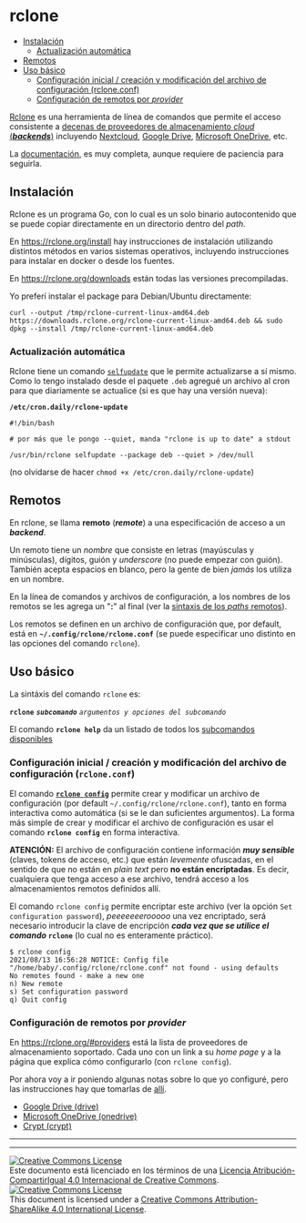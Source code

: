 # rclone

<!--ts-->
   * [Instalación](#instalación)
      * [Actualización automática](#actualización-automática)
   * [Remotos](#remotos)
   * [Uso básico](#uso-básico)
      * [Configuración inicial / creación y modificación del archivo de configuración (rclone.conf)](#configuración-inicial--creación-y-modificación-del-archivo-de-configuración-rcloneconf)
      * [Configuración de remotos por <em>provider</em>](#configuración-de-remotos-por-provider)

<!-- Added by: baby, at: Sun 15 Aug 19:00:15 -03 2021 -->

<!--te-->

[Rclone](https://rclone.org/) es una herramienta de línea de comandos que permite el acceso consistente a [decenas de proveedores de almacenamiento _cloud_ (**_backends_**)](https://rclone.org/#providers) incluyendo [Nextcloud](https://nextcloud.com/), [Google Drive](https://www.google.com/drive/), [Microsoft OneDrive](https://onedrive.live.com/), etc.

La [documentación](https://rclone.org/docs), es muy completa, aunque requiere de paciencia para seguirla.

## Instalación

Rclone es un programa Go, con lo cual es un solo binario autocontenido que se puede copiar directamente en un directorio dentro del _path_.

En https://rclone.org/install hay instrucciones de instalación utilizando distintos métodos en varios sistemas operativos, incluyendo instrucciones para instalar en docker o desde los fuentes.

En https://rclone.org/downloads están todas las versiones precompiladas.

Yo preferí instalar el package para Debian/Ubuntu directamente:

```
curl --output /tmp/rclone-current-linux-amd64.deb  https://downloads.rclone.org/rclone-current-linux-amd64.deb && sudo dpkg --install /tmp/rclone-current-linux-amd64.deb 
```

### Actualización automática

Rclone tiene un comando [`selfupdate`](https://rclone.org/commands/rclone_selfupdate/) que le permite actualizarse a sí mismo. Como lo tengo instalado desde el paquete `.deb` agregué un archivo al cron para que diariamente se actualice (si es que hay una versión nueva):

**`/etc/cron.daily/rclone-update`**
```
#!/bin/bash

# por más que le pongo --quiet, manda "rclone is up to date" a stdout

/usr/bin/rclone selfupdate --package deb --quiet > /dev/null
```
(no olvidarse de hacer `chmod +x /etc/cron.daily/rclone-update`)

## Remotos

En rclone, se llama **remoto** (_**remote**_) a una especificación de acceso a un **_backend_**.

Un remoto tiene un _nombre_ que consiste en letras (mayúsculas y minúsculas), dígitos, guión y _underscore_ (no puede empezar con guión). También acepta espacios en blanco, pero la gente de bien _jamás_ los utiliza en un nombre.

En la línea de comandos y archivos de configuración, a los nombres de los remotos se les agrega un "**:**" al final (ver la [sintaxis de los _paths_ remotos](https://rclone.org/docs/#syntax-of-remote-paths)).

Los remotos se definen en un archivo de configuración que, por default, está en **`~/.config/rclone/rclone.conf`** (se puede especificar uno distinto en las opciones del comando `rclone`).

## Uso básico

La sintáxis del comando `rclone` es:

**`rclone`** **_`subcomando`_** _`argumentos y opciones del subcomando`_

El comando **`rclone help`** da un listado de todos los [subcomandos disponibles](https://rclone.org/commands/)

### Configuración inicial / creación y modificación del archivo de configuración (`rclone.conf`)

El comando [**`rclone config`**](https://rclone.org/commands/rclone_config) permite crear y modificar un archivo de configuración (por default `~/.config/rclone/rclone.conf`), tanto en forma interactiva como automática (si se le dan suficientes argumentos). 
La forma más simple de crear y modificar el archivo de configuración es usar el comando **`rclone config`** en forma interactiva.

**ATENCIÓN:** El archivo de configuración contiene información **_muy sensible_** (claves, tokens de acceso, etc.) que están _levemente_ ofuscadas, en el sentido de que no están en _plain text_ pero **no están encriptadas**. Es decir, cualquiera que tenga acceso a ese archivo, tendrá acceso a los almacenamientos remotos definidos allí.

El comando `rclone config` permite encriptar este archivo (ver la opción `Set configuration password`), _peeeeeeerooooo_ una vez encriptado, será necesario introducir la clave de encripción **_cada vez que se utilice el comando_ `rclone`** (lo cual no es enteramente práctico).

```
$ rclone config
2021/08/13 16:56:28 NOTICE: Config file "/home/baby/.config/rclone/rclone.conf" not found - using defaults
No remotes found - make a new one
n) New remote
s) Set configuration password
q) Quit config
```

### Configuración de remotos por _provider_

En https://rclone.org/#providers está la lista de proveedores de almacenamiento soportado. Cada uno con un link a su _home page_ y a la página que explica cómo configurarlo (con `rclone config`).

Por ahora voy a ir poniendo algunas notas sobre lo que yo configuré, pero las instrucciones hay que tomarlas de [allí](https://rclone.org/#providers).

* [Google Drive (drive)](remote-drive.md)
* [Microsoft OneDrive (onedrive)](remote-onedrive.md)
* [Crypt (crypt)](remote-crypt.md)

___
<!-- LICENSE -->
___
<a rel="licencia" href="http://creativecommons.org/licenses/by-sa/4.0/deed.es">
<img alt="Creative Commons License" style="border-width:0" 
src="https://i.creativecommons.org/l/by-sa/4.0/88x31.png" /></a><br />
Este documento está licenciado en los términos de una <a rel="licencia" 
href="http://creativecommons.org/licenses/by-sa/4.0/deed.es">
Licencia Atribución-CompartirIgual 4.0 Internacional de Creative Commons</a>.

<a rel="license" href="http://creativecommons.org/licenses/by-sa/4.0/deed.en">
<img alt="Creative Commons License" style="border-width:0" 
src="https://i.creativecommons.org/l/by-sa/4.0/88x31.png" /></a><br />
This document is licensed under a <a rel="license" 
href="http://creativecommons.org/licenses/by-sa/4.0/deed.en">
Creative Commons Attribution-ShareAlike 4.0 International License</a>.
<!-- END --> 
